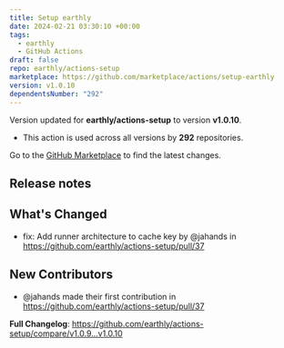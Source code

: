 ```yaml
---
title: Setup earthly
date: 2024-02-21 03:30:10 +00:00
tags:
  - earthly
  - GitHub Actions
draft: false
repo: earthly/actions-setup
marketplace: https://github.com/marketplace/actions/setup-earthly
version: v1.0.10
dependentsNumber: "292"
---
```



Version updated for **earthly/actions-setup** to version **v1.0.10**.
- This action is used across all versions by **292** repositories.

Go to the [GitHub Marketplace](https://github.com/marketplace/actions/setup-earthly) to find the latest changes.

## Release notes

## What's Changed
* fix: Add runner architecture to cache key by @jahands in https://github.com/earthly/actions-setup/pull/37

## New Contributors
* @jahands made their first contribution in https://github.com/earthly/actions-setup/pull/37

**Full Changelog**: https://github.com/earthly/actions-setup/compare/v1.0.9...v1.0.10
